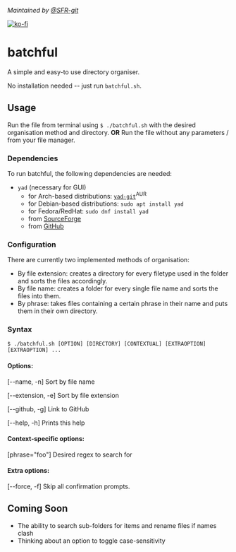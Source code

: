*Maintained by [@SFR-git](https://github.com/SFR-git)*

[![ko-fi](https://www.ko-fi.com/img/githubbutton_sm.svg)](https://ko-fi.com/F1F61SQUE)
# batchful
A simple and easy-to use directory organiser.

No installation needed -- just run `batchful.sh`.

## Usage
Run the file from terminal using `$ ./batchful.sh` with the desired organisation method and directory.
**OR** Run the file without any parameters / from your file manager.

### Dependencies
To run batchful, the following dependencies are needed:
* `yad` (necessary for GUI)
  * for Arch-based distributions: [`yad-git`](https://aur.archlinux.org/packages/yad-git/)<sup>AUR</sup>
  * for Debian-based distributions: `sudo apt install yad`
  * for Fedora/RedHat: `sudo dnf install yad`
  * from [SourceForge](https://sourceforge.net/projects/yad-dialog/)
  * from [GitHub](https://github.com/v1cont/yad)

### Configuration
There are currently two implemented methods of organisation:
* By file extension: creates a directory for every filetype used in the folder and sorts the files accordingly.
* By file name: creates a folder for every single file name and sorts the files into them.
* By phrase: takes files containing a certain phrase in their name and puts them in their own directory.

### Syntax
`$ ./batchful.sh [OPTION] [DIRECTORY] [CONTEXTUAL] [EXTRAOPTION] [EXTRAOPTION] ...`

#### Options:

[--name, -n] Sort by file name

[--extension, -e] Sort by file extension

[--github, -g] Link to GitHub

[--help, -h] Prints this help

#### Context-specific options:
[phrase="foo"] Desired regex to search for

#### Extra options:

[--force, -f] Skip all confirmation prompts.


## Coming Soon
- The ability to search sub-folders for items and rename files if names clash
- Thinking about an option to toggle case-sensitivity

